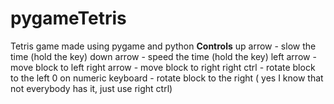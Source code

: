 # pygameTetris
Tetris game made using pygame and python
**Controls**
up arrow - slow the time (hold the key)
down arrow - speed the time (hold the key)
left arrow - move block to left
right arrow - move block to right
right ctrl - rotate block to the left
0 on numeric keyboard - rotate block to the right ( yes I know that not everybody has it, just use right ctrl)
